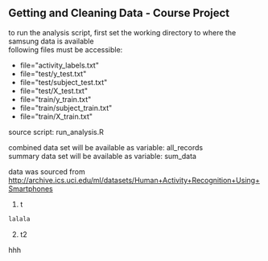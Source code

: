 ## Getting and Cleaning Data - Course Project

to run the analysis script, first set the working directory to where the samsung data is available  
following files must be accessible:  
* file="activity_labels.txt"
* file="test/y_test.txt"
* file="test/subject_test.txt"
* file="test/X_test.txt"
* file="train/y_train.txt"
* file="train/subject_train.txt"
* file="train/X_train.txt"

source script: run_analysis.R

combined data set will be available as variable: all_records  
summary data set will be available as variable: sum_data  


data was sourced from http://archive.ics.uci.edu/ml/datasets/Human+Activity+Recognition+Using+Smartphones 

1. t
```r
lalala
```
2. t2

  hhh
